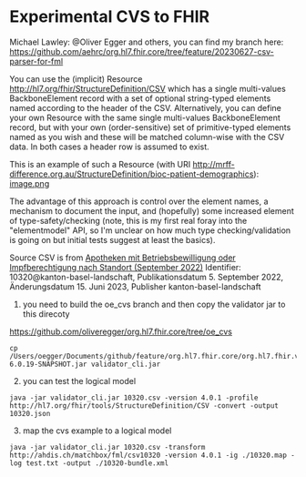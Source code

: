 # Experimental CVS to FHIR

Michael Lawley: @Oliver Egger and others, you can find my branch here: https://github.com/aehrc/org.hl7.fhir.core/tree/feature/20230627-csv-parser-for-fml

You can use the (implicit) Resource http://hl7.org/fhir/StructureDefinition/CSV which has a single multi-values BackboneElement record with a set of optional string-typed elements named according to the header of the CSV.
Alternatively, you can define your own Resource with the same single multi-values BackboneElement record, but with your own (order-sensitive) set of primitive-typed elements named as you wish and these will be matched column-wise with the CSV data.
In both cases a header row is assumed to exist.

This is an example of such a Resource (with URI http://mrff-difference.org.au/StructureDefinition/bioc-patient-demographics):
[image.png](https://chat.fhir.org/user_uploads/10155/A2uQj5rnq86urom9_MCzwFps/image.png)

The advantage of this approach is control over the element names, a mechanism to document the input, and (hopefully) some increased element of type-safety/checking (note, this is my first real foray into the "elementmodel" API, so I'm unclear on how much type checking/validation is going on but initial tests suggest at least the basics).


Source CSV is from [Apotheken mit Betriebsbewilligung oder Impfberechtigung nach Standort (September 2022)](https://opendata.swiss/dataset/apotheken-mit-betriebsbewilligung-oder-impfberechtigung-nach-standort-september-2022) 
Identifier: 10320@kanton-basel-landschaft, Publikationsdatum 5. September 2022, Änderungsdatum 15. Juni 2023, Publisher kanton-basel-landschaft


1. you need to build the oe_cvs branch and then copy the validator jar to this direcoty

https://github.com/oliveregger/org.hl7.fhir.core/tree/oe_cvs

```
cp /Users/oegger/Documents/github/feature/org.hl7.fhir.core/org.hl7.fhir.validation.cli/target/org.hl7.fhir.validation.cli-6.0.19-SNAPSHOT.jar validator_cli.jar
```

2. you can test the logical model 

```
java -jar validator_cli.jar 10320.csv -version 4.0.1 -profile http://hl7.org/fhir/tools/StructureDefinition/CSV -convert -output 10320.json
```

3. map the cvs example to a logical model

```
java -jar validator_cli.jar 10320.csv -transform http://ahdis.ch/matchbox/fml/csv10320 -version 4.0.1 -ig ./10320.map -log test.txt -output ./10320-bundle.xml
```